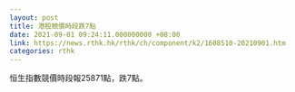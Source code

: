 ```yaml
---
layout: post
title: 港股競價時段跌7點
date: 2021-09-01 09:24:11.000000000 +08:00
link: https://news.rthk.hk/rthk/ch/component/k2/1608510-20210901.htm
categories: rthk
---
```


恒生指數競價時段報25871點，跌7點。
